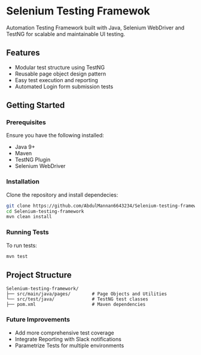 
# Selenium Testing Framewok
Automation Testing Framework built with Java, Selenium WebDriver and TestNG for scalable and maintainable UI testing.

## Features
- Modular test structure using TestNG
- Reusable page object design pattern
- Easy test execution and reporting
- Automated Login form submission tests

## Getting Started
### Prerequisites
Ensure you have the following installed:
- Java 9+
- Maven
- TestNG Plugin
- Selenium WebDriver
### Installation
Clone the repository and install dependecies:
```bash
git clone https://github.com/AbdulMannan6643234/Selenium-testing-framework.git
cd Selenium-testing-framework
mvn clean install
```
### Running Tests
To run tests:
```bash
mvn test
```
## Project Structure

```text
Selenium-testing-framework/
├── src/main/java/pages/        # Page Objects and Utilities
└── src/test/java/              # TestNG test classes
├── pom.xml                     # Maven dependencies
```
### Future Improvements
- Add more comprehensive test coverage
- Integrate Reporting with Slack notifications
- Parametrize Tests for multiple environments
